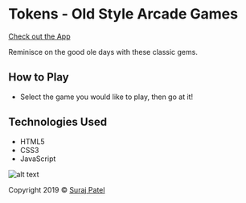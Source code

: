 # Tokens - Old Style Arcade Games

[Check out the App](https://jernical.github.io/Tokens/)

Reminisce on the good ole days with these classic gems.

## How to Play ##
* Select the game you would like to play, then go at it!

## Technologies Used
* HTML5
* CSS3
* JavaScript
       
![alt text](assets\images\Bounce.gif "Bounce")

Copyright 2019 © [Suraj Patel](https://jernical.github.io/Suraj-Patel/)
